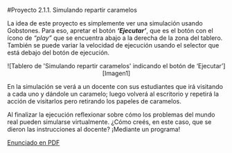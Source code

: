 #Proyecto 2.1.1. Simulando repartir caramelos

La idea de este proyecto es simplemente ver una simulación usando Gobstones. Para eso, apretar el botón **_‘Ejecutar’_**, que es el botón con el ícono de *“play”* que se encuentra abajo a la derecha de la zona del tablero. También se puede variar la velocidad de ejecución usando el selector que está debajo del botón de ejecución.

<center>
![Tablero de 'Simulando repartir caramelos' indicando el botón de ‘Ejecutar’][Imagen1]
</center>

En la simulación se verá a un docente con sus estudiantes que irá visitando a cada uno y dándole un caramelo; luego volverá al escritorio y repetirá la acción de visitarlos pero retirando los papeles de caramelos.

Al finalizar la ejecución reflexionar sobre cómo los problemas del mundo real pueden simularse virtualmente. ¿Cómo creés, en este caso, que se dieron las instrucciones al docente? ¡Mediante un programa!

[Enunciado en PDF][PDF]

[Imagen1]: https://raw.githubusercontent.com/gobstones/proyectos-jr/master/Proyectos/Cap.2/2.1.1.Simulando%20repartir%20caramelos/Imagen1-small.png "Tablero de 'Simulando repartir caramelos' indicando el botón de ‘Ejecutar’"

[PDF]: https://raw.githubusercontent.com/gobstones/proyectos-jr/master/Proyectos/Cap.2/2.1.1.Simulando%20repartir%20caramelos/description.pdf "Enunciado de 'Simulando repartir caramelos' en PDF"
